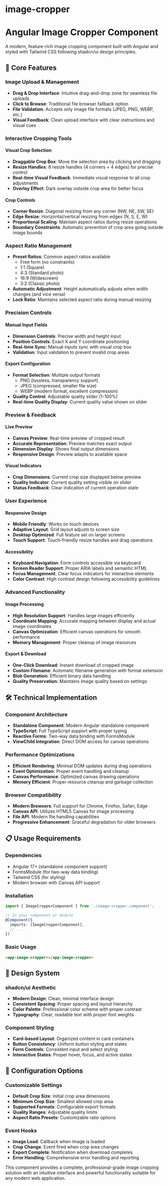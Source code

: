 # image-cropper

# Angular Image Cropper Component

A modern, feature-rich image cropping component built with Angular and styled with Tailwind CSS following shadcn/ui design principles.

## 🎯 Core Features

### Image Upload & Management

- **Drag & Drop Interface**: Intuitive drag-and-drop zone for seamless file uploads
- **Click to Browse**: Traditional file browser fallback option
- **File Validation**: Accepts only image file formats (JPEG, PNG, WEBP, etc.)
- **Visual Feedback**: Clean upload interface with clear instructions and visual cues

### Interactive Cropping Tools

#### Visual Crop Selection

- **Draggable Crop Box**: Move the selection area by clicking and dragging
- **Resize Handles**: 8 resize handles (4 corners + 4 edges) for precise control
- **Real-time Visual Feedback**: Immediate visual response to all crop adjustments
- **Overlay Effect**: Dark overlay outside crop area for better focus

#### Crop Controls

- **Corner Resize**: Diagonal resizing from any corner (NW, NE, SW, SE)
- **Edge Resize**: Horizontal/vertical resizing from edges (N, S, E, W)
- **Proportional Scaling**: Maintain aspect ratios during resize operations
- **Boundary Constraints**: Automatic prevention of crop area going outside image bounds

### Aspect Ratio Management

- **Preset Ratios**: Common aspect ratios available
  - Free form (no constraints)
  - 1:1 (Square)
  - 4:3 (Standard photo)
  - 16:9 (Widescreen)
  - 3:2 (Classic photo)
- **Automatic Adjustment**: Height automatically adjusts when width changes (and vice versa)
- **Lock Ratio**: Maintains selected aspect ratio during manual resizing

### Precision Controls

#### Manual Input Fields

- **Dimension Controls**: Precise width and height input
- **Position Controls**: Exact X and Y coordinate positioning
- **Real-time Sync**: Manual inputs sync with visual crop box
- **Validation**: Input validation to prevent invalid crop areas

#### Export Configuration

- **Format Selection**: Multiple output formats
  - PNG (lossless, transparency support)
  - JPEG (compressed, smaller file size)
  - WEBP (modern format, excellent compression)
- **Quality Control**: Adjustable quality slider (1-100%)
- **Real-time Quality Display**: Current quality value shown on slider

### Preview & Feedback

#### Live Preview

- **Canvas Preview**: Real-time preview of cropped result
- **Accurate Representation**: Preview matches exact output
- **Dimension Display**: Shows final output dimensions
- **Responsive Design**: Preview adapts to available space

#### Visual Indicators

- **Crop Dimensions**: Current crop size displayed below preview
- **Quality Indicator**: Current quality setting visible on slider
- **Status Feedback**: Clear indication of current operation state

### User Experience

#### Responsive Design

- **Mobile Friendly**: Works on touch devices
- **Adaptive Layout**: Grid layout adjusts to screen size
- **Desktop Optimized**: Full feature set on larger screens
- **Touch Support**: Touch-friendly resize handles and drag operations

#### Accessibility

- **Keyboard Navigation**: Form controls accessible via keyboard
- **Screen Reader Support**: Proper ARIA labels and semantic HTML
- **Focus Management**: Clear focus indicators for interactive elements
- **Color Contrast**: High contrast design following accessibility guidelines

### Advanced Functionality

#### Image Processing

- **High Resolution Support**: Handles large images efficiently
- **Coordinate Mapping**: Accurate mapping between display and actual image coordinates
- **Canvas Optimization**: Efficient canvas operations for smooth performance
- **Memory Management**: Proper cleanup of image resources

#### Export & Download

- **One-Click Download**: Instant download of cropped image
- **Custom Filename**: Automatic filename generation with format extension
- **Blob Generation**: Efficient binary data handling
- **Quality Preservation**: Maintains image quality based on settings

## 🛠 Technical Implementation

### Component Architecture

- **Standalone Component**: Modern Angular standalone component
- **TypeScript**: Full TypeScript support with proper typing
- **Reactive Forms**: Two-way data binding with FormsModule
- **ViewChild Integration**: Direct DOM access for canvas operations

### Performance Optimizations

- **Efficient Rendering**: Minimal DOM updates during drag operations
- **Event Optimization**: Proper event handling and cleanup
- **Canvas Performance**: Optimized canvas drawing operations
- **Memory Efficient**: Proper resource cleanup and garbage collection

### Browser Compatibility

- **Modern Browsers**: Full support for Chrome, Firefox, Safari, Edge
- **Canvas API**: Utilizes HTML5 Canvas for image processing
- **File API**: Modern file handling capabilities
- **Progressive Enhancement**: Graceful degradation for older browsers

## 📋 Usage Requirements

### Dependencies

- Angular 17+ (standalone component support)
- FormsModule (for two-way data binding)
- Tailwind CSS (for styling)
- Modern browser with Canvas API support

### Installation

```typescript
import { ImageCropperComponent } from './image-cropper.component';

// In your component or module
@Component({
  imports: [ImageCropperComponent],
  // ...
})
```

### Basic Usage

```html
<app-image-cropper></app-image-cropper>
```

## 🎨 Design System

### shadcn/ui Aesthetic

- **Modern Design**: Clean, minimal interface design
- **Consistent Spacing**: Proper spacing and layout hierarchy
- **Color Palette**: Professional color scheme with proper contrast
- **Typography**: Clear, readable text with proper font weights

### Component Styling

- **Card-based Layout**: Organized content in card containers
- **Button Consistency**: Uniform button styling and states
- **Form Controls**: Consistent input and select styling
- **Interactive States**: Proper hover, focus, and active states

## 🔧 Configuration Options

### Customizable Settings

- **Default Crop Size**: Initial crop area dimensions
- **Minimum Crop Size**: Smallest allowed crop area
- **Supported Formats**: Configurable export formats
- **Quality Ranges**: Adjustable quality limits
- **Aspect Ratio Presets**: Customizable ratio options

### Event Hooks

- **Image Load**: Callback when image is loaded
- **Crop Change**: Event fired when crop area changes
- **Export Complete**: Notification when download completes
- **Error Handling**: Comprehensive error handling and reporting

This component provides a complete, professional-grade image cropping solution with an intuitive interface and powerful functionality suitable for any modern web application.
